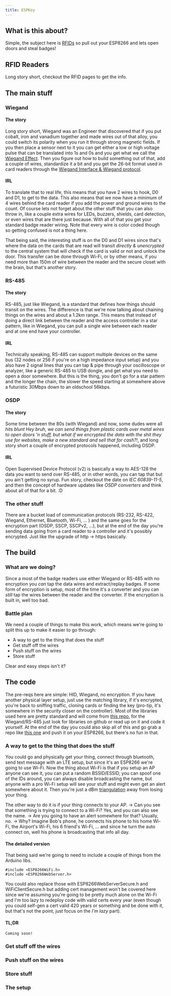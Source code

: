 ```yaml
---
title: ESPKey
---
```


## What is this about?

Simple, the subject here is [RFIDs](https://en.wikipedia.org/wiki/Access_badge) so pull out your ESP8266 and lets open doors and steal badges!

## RFID Readers
Long story short, checkout the RFID pages to get the info.

## The main stuff
### Wiegand

#### The story
Long story short, Wiegand was an Engineer that discovered that if you put cobalt, iron and vanadium together and made wires out of that alloy, you could switch its polarity when you run it through strong magnetic fields. If you then place a sensor next to it you can get either a low or high voltage pulse that can be translated into 1s and 0s and you get what we call the [Wiegand Effect](https://en.wikipedia.org/wiki/Wiegand_effect).
Then you figure out how to build something out of that, add a couple of wires, standardize it a bit and you get the 26-bit format used in card readers through the [Wiegand Interface & Wiegand protocol](https://en.wikipedia.org/wiki/Wiegand_interface).

#### IRL
To translate that to real life, this means that you have 2 wires to hook, D0 and D1, to get to the data. This also means that we now have a minimum of 4 wires behind the card reader if you add the power and ground wires to the count. 
Of course lets not forget about the other stuff that you can also throw in, like a couple extra wires for LEDs, buzzers, shields, card detection, or even wires that are there just because. With all of that you get your standard badge reader wiring. Note that every wire is color coded though so getting confused is not a thing here.

That being said, the interesting stuff is on the D0 and D1 wires since that's where the data on the cards that are read will transit _directly & unencrypted_ to the central system that will check if the card is valid or not and unlock the door. This transfer can be done through Wi-Fi, or by other means, if you need more than 150m of wire between the reader and the secure closet with the brain, but that's another story.

### RS-485

#### The story
RS-485, just like Wiegand, is a standard that defines how things should transit on the wires. The difference is that we're now talking about chaining things on the wires and about a 1.2km range. This means that instead of doing a direct link between the reader and the access controller in a star pattern, like in Wiegand, you can pull a single wire between each reader and at one end have your controller.

#### IRL
Technically speaking, RS-485 can support multiple devices on the same bus (32 nodes or 256 if you're on a high impedance input setup) and you also have 2 signal lines that you can tap & pipe through your oscilloscope or analyzer, like a generic RS-485 to USB dongle, and get what you need to open a door somewhere. But this is the thing, you don't go for a star pattern and the longer the chain, the slower the speed starting at somewhere above a futuristic 30Mbps down to an oldschool 56kbps.

### OSDP

#### The story
Some time between the 80s (with Wiegand) and now, some dudes were all _*hits blunt* Hey bruh, we can send things from plastic cards over metal wires to open doors 'n stuff, but what if we encrypted the data with the shit they use for websites, make a new standard and sell that for cash?!_, and long story short a couple of encrypted protocols happened, including OSDP.

#### IRL
Open Supervised Device Protocol (v2) is basically a way to AES-128 the data you want to send over RS-485, or in other words, you can tap that but you ain't getting no syrup. 
Fun story, checkout the date on _IEC 60839-11-5_, and then the concept of hardware updates like _OSDP converters_ and think about all of that for a bit. :D

### The other stuff
There are a bucket load of communication protocols (RS-232, RS-422, Wiegand, Ethernet, Bluetooth, Wi-Fi, ... ) and the same goes for the encryption part (OSDP, SSCP, SSCPv2, ...), but at the end of the day you're sending data going from a card reader to a controller and it's possibly encrypted. Just like the upgrade of http -> https basically.

## The build
### What are we doing?
Since a most of the badge readers use either Wiegand or RS-485 with no encryption you _can_ tap the data wires and extract/replay badges. If some form of encryption is setup, most of the time it's a converter and you can _still_ tap the wires between the reader and the converter. If the encryption is built in, well too bad.

### Battle plan
We need a couple of things to make this work, which means we're going to split this up to make it easier to go through:

- A way to get to the thing that does the stuff
- Get stuff off the wires
- Push stuff on the wires
- Store stuff

Clear and easy steps isn't it?

## The code
The pre-reqs here are simple: HID, Wiegand, no encryption. If you have another physical layer setup, just use the matching library, if it's encrypted, you're back to sniffing traffic, cloning cards or finding the key (pro-tip, it's somewhere in the security closer on the controller).
Most of the libraries used here are pretty standard and will come from [this repo](https://github.com/esp8266), for the Wiegand/RS-485 just look for libraries on github or read up on it and code it yourself. 
At the end of the day you could also skip all of this and go grab a repo like [this one](https://github.com/octosavvi/ESPKey) and push it on your ESP8266, but there's no fun in that.

### A way to get to the thing that does the stuff
You could go and physically get your thing, connect through bluetooth, send text message with an LTE setup, but since it's an ESP8266 we're going to use Wi-Fi. Now the thing about Wi-Fi is that if you setup an AP anyone can see it, you can put a random BSSID/ESSID, you can spoof one of the IDs around, you can always disable broadcasting the name, but anyone with a pro Wi-Fi setup will see your stuff and might even get an alert somewhere about it. Then you're just a dBm [triangulation](https://en.wikipedia.org/wiki/Triangulation) away from losing your thing.

The other way to do it is if your thing connects to your AP.
-> Can you see that something is trying to connect to a Wi-Fi? Yes, and you can also see the name. 
-> Are you going to have an alert somewhere for that? Usually, no.
-> Why? Imagine Bob's phone, he connects his phone to his home Wi-Fi, the Airport's Wi-Fi, his 6 friend's Wi-Fi, ... and since he turn the auto connect on, well his phone is broadcasting that info all day.

#### The detailed version
That being said we're going to need to include a couple of things from the Arduino libs.
```
#include <ESP8266WiFi.h>
#include <ESP8266WebServer.h> 
```
You could also replace those with ESP8266WebServerSecure.h and WiFiClientSecure.h but adding cert management won't be covered here since we're assuming you're going to be pretty much alone on the Wi-Fi and I'm too lazy to redeploy code with valid certs every year (even though you could self-gen a cert valid 420 years or something and be done with it, but that's not the point, just focus on the _I'm lazy_ part).

#### TL;DR
```
Coming soon!
```
### Get stuff off the wires

### Push stuff on the wires

### Store stuff



### The setup



